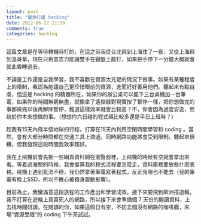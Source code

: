 ```yaml
---
layout: post
title: "邊旅行邊 hacking"
date: 2012-06-22 21:38
comments: true
categories: hacking
---
```


這篇文章是在等待轉機時打的，在這之前我從台北飛到上海住了一夜，又從上海飛到溫哥華，現在只剩意志力能讓雙手在鍵盤上敲打，如果把手停下一分鐘大概就會就此昏睡過去。

不論是工作還是自我學習，我不喜歡在資源太充足的情況下做事。如果有某種程度上的限制，我認為能讓自己更珍惜眼前的資源，進而好好善用他們。聽起來有點自虐，但這是 hacking 的精髓所在，如果你的辦公桌可以擺下三台桌機加一台筆電，如果你的時間無窮無盡，就像拿了遙控器對現實按了暫停一樣，把你想做完的事都做完以後再解除暫停，難道這樣效率就會比較高？不，你會因為過度安逸，而疏於你本來想做的事。（想想你六日碰的程式碼比較多還是平日上班時？）

趁我有15天內飛半個地球的行程，打算在15天內利用空閑時間學習和 coding 。當然，會有大部分時間都在交通工具上渡過，同時網路功能將會受到限制。聽起來很糟，但我發現這段時間我效率超好。

我在上飛機前會先把一些網頁資料開在瀏覽器裡，上飛機的時候有空就會拿出來看。等着過海關的時候，我會盤算我的程式流程要怎麼走，資料庫裡要放些什麼表格。飛機上遇到氣流不穩，我仍然拿著筆電寫著程式，反正我哪也不能去（我的筆電有換上SSD，所以不擔心被機身震動影響）。

目前為止，我蠻滿意這段旅程的工作產出和學習成效。接下來要飛到歐洲搭遊輪，我不打算在遊輪上買貴死人的網路，所以接下來會準備個 7 天份的閱讀資料，上去找時間研讀。在閱讀的你，如果這假日有空，不妨去個沒有網路的咖啡廳，來場“資源受限”的 coding 下午茶試試。

